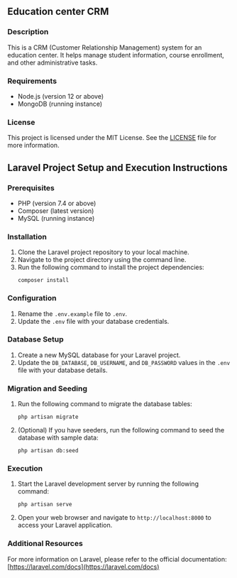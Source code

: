 

## Education center CRM

### Description
This is a CRM (Customer Relationship Management) system for an education center. It helps manage student information, course enrollment, and other administrative tasks.

### Requirements

- Node.js (version 12 or above)
- MongoDB (running instance)

### License

This project is licensed under the MIT License. See the [LICENSE](./LICENSE) file for more information.

## Laravel Project Setup and Execution Instructions

### Prerequisites

- PHP (version 7.4 or above)
- Composer (latest version)
- MySQL (running instance)

### Installation

1. Clone the Laravel project repository to your local machine.
2. Navigate to the project directory using the command line.
3. Run the following command to install the project dependencies:
    ```shell
    composer install
    ```

### Configuration

1. Rename the `.env.example` file to `.env`.
2. Update the `.env` file with your database credentials.

### Database Setup

1. Create a new MySQL database for your Laravel project.
2. Update the `DB_DATABASE`, `DB_USERNAME`, and `DB_PASSWORD` values in the `.env` file with your database details.

### Migration and Seeding

1. Run the following command to migrate the database tables:
    ```shell
    php artisan migrate
    ```

2. (Optional) If you have seeders, run the following command to seed the database with sample data:
    ```shell
    php artisan db:seed
    ```

### Execution

1. Start the Laravel development server by running the following command:
    ```shell
    php artisan serve
    ```

2. Open your web browser and navigate to `http://localhost:8000` to access your Laravel application.

### Additional Resources

For more information on Laravel, please refer to the official documentation: [https://laravel.com/docs](https://laravel.com/docs)


